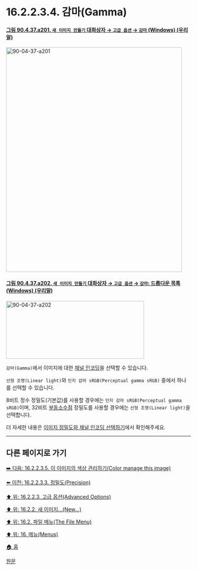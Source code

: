 # 16.2.2.3.4. 감마(Gamma)

<a id="90-04-37-a201"></a>

#### [그림 90.4.37.a201. `새 이미지 만들기` 대화상자 → `고급 옵션` → `감마` (Windows) (우리말)](./90-04-0037-create_a_new_image.md#90-04-37-a201)
<img width="479" height="611" alt="90-04-37-a201" src="https://github.com/user-attachments/assets/7d05088a-e994-4f60-947b-9839a9e384a0" />

<a id="90-04-37-a202"></a>

#### [그림 90.4.37.a202. `새 이미지 만들기` 대화상자 → `고급 옵션` → `감마`: 드롭다운 목록 (Windows) (우리말)](./90-04-0037-create_a_new_image.md#90-04-37-a202)
<img width="376" height="157" alt="90-04-37-a202" src="https://github.com/user-attachments/assets/43f8587b-29d8-4501-b95a-feb1dfc90c83" />

`감마(Gamma)`에서 이미지에 대한 [채널 인코딩](./19-glossaryx-channel_encoding.md)을 선택할 수 있습니다.

`선형 조명(Linear light)`와 `인지 감마 sRGB(Perceptual gamma sRGB)` 중에서 하나를 선택할 수 있습니다.

8비트 정수 정밀도(기본값)를 사용할 경우에는 `인지 감마 sRGB(Perceptual gamma sRGB)`이며, 32비트 [부동소수점](./19-glossaryx-floating_point.md) 정밀도를 사용할 경우에는 `선형 조명(Linear light)`을 선택합니다. 

더 자세한 내용은 [이미지 정밀도와 채널 인코딩 선택하기](./16-06-07-03-choosing_the_image_precision_and_channel_encoding.md)에서 확인해주세요.

***

## 다른 페이지로 가기

[➡️ 다음: 16.2.2.3.5. 이 이미지의 색상 관리하기(Color manage this image)](./16-02-02-03-05-color_manage_this_image.md)

[⬅️ 이전: 16.2.2.3.3. 정밀도(Precision)](./16-02-02-03-03-precision.md)

[⬆️ 위: 16.2.2.3. 고급 옵션(Advanced Options)](./16-02-02-03-00-advanced_options.md)

[⬆️ 위: 16.2.2. 새 이미지…(New…)](./16-02-02-00-new.md)

[⬆️ 위: 16.2. 파일 메뉴(The File Menu)](./16-02-00-the-file-menu.md)

[⬆️ 위: 16. 메뉴(Menus)](./16-00-menus.md)

[🏠 홈](./00-home.md)

[원문](https://docs.gimp.org/2.10/ko/gimp-file-new.html#idm22657)